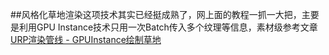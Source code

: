 ##风格化草地渲染这项技术其实已经挺成熟了，网上面的教程一抓一大把，主要是利用GPU Instance技术只用一次Batch传入多个纹理等信息，素材级参考文章[URP渲染管线 - GPUInstance绘制草地](https://zhuanlan.zhihu.com/p/354633512 "")
